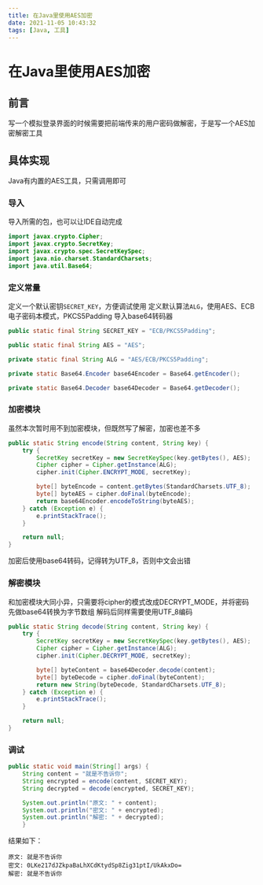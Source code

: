 ```yaml
---
title: 在Java里使用AES加密
date: 2021-11-05 10:43:32
tags: [Java, 工具]
---
```

# 在Java里使用AES加密

## 前言
写一个模拟登录界面的时候需要把前端传来的用户密码做解密，于是写一个AES加密解密工具

## 具体实现
Java有内置的AES工具，只需调用即可

### 导入
导入所需的包，也可以让IDE自动完成

```java
import javax.crypto.Cipher;
import javax.crypto.SecretKey;
import javax.crypto.spec.SecretKeySpec;
import java.nio.charset.StandardCharsets;
import java.util.Base64;
```

### 定义常量
定义一个默认密钥`SECRET_KEY`，方便调试使用
定义默认算法`ALG`，使用AES、ECB电子密码本模式，PKCS5Padding
导入base64转码器

```java
public static final String SECRET_KEY = "ECB/PKCS5Padding";

public static final String AES = "AES";

private static final String ALG = "AES/ECB/PKCS5Padding";

private static Base64.Encoder base64Encoder = Base64.getEncoder();

private static Base64.Decoder base64Decoder = Base64.getDecoder();
```

### 加密模块
虽然本次暂时用不到加密模块，但既然写了解密，加密也差不多

```java
public static String encode(String content, String key) {
    try {
        SecretKey secretKey = new SecretKeySpec(key.getBytes(), AES);
        Cipher cipher = Cipher.getInstance(ALG);
        cipher.init(Cipher.ENCRYPT_MODE, secretKey);

        byte[] byteEncode = content.getBytes(StandardCharsets.UTF_8);
        byte[] byteAES = cipher.doFinal(byteEncode);
        return base64Encoder.encodeToString(byteAES);
    } catch (Exception e) {
        e.printStackTrace();
    }

    return null;
}
```
加密后使用base64转码，记得转为UTF_8，否则中文会出错

### 解密模块
和加密模块大同小异，只需要将cipher的模式改成DECRYPT_MODE，并将密码先做base64转换为字节数组
解码后同样需要使用UTF_8编码

```java
public static String decode(String content, String key) {
    try {
        SecretKey secretKey = new SecretKeySpec(key.getBytes(), AES);
        Cipher cipher = Cipher.getInstance(ALG);
        cipher.init(Cipher.DECRYPT_MODE, secretKey);

        byte[] byteContent = base64Decoder.decode(content);
        byte[] byteDecode = cipher.doFinal(byteContent);
        return new String(byteDecode, StandardCharsets.UTF_8);
    } catch (Exception e) {
        e.printStackTrace();
    }

    return null;
}
```

### 调试
```java
public static void main(String[] args) {
    String content = "就是不告诉你";
    String encrypted = encode(content, SECRET_KEY);
    String decrypted = decode(encrypted, SECRET_KEY);

    System.out.println("原文: " + content);
    System.out.println("密文: " + encrypted);
    System.out.println("解密: " + decrypted);
    }
```

结果如下：
```
原文: 就是不告诉你
密文: 0LKe217dJZkpaBaLhXCdKtydSp8Zig31ptI/UkAkxDo=
解密: 就是不告诉你
```
